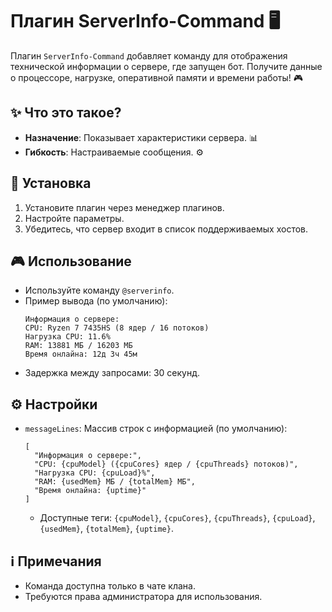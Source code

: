 # Плагин ServerInfo-Command 🖥️

Плагин `ServerInfo-Command` добавляет команду для отображения технической информации о сервере, где запущен бот. Получите данные о процессоре, нагрузке, оперативной памяти и времени работы! 🎮

## ✨ Что это такое?
- **Назначение**: Показывает характеристики сервера. 📊
- **Гибкость**: Настраиваемые сообщения. ⚙️

## 🚀 Установка
1. Установите плагин через менеджер плагинов.
2. Настройте параметры.
3. Убедитесь, что сервер входит в список поддерживаемых хостов.

## 🎮 Использование
- Используйте команду `@serverinfo`.
- Пример вывода (по умолчанию):
  ```
  Информация о сервере:
  CPU: Ryzen 7 7435HS (8 ядер / 16 потоков)
  Нагрузка CPU: 11.6%
  RAM: 13881 МБ / 16203 МБ
  Время онлайна: 12д 3ч 45м
  ```
- Задержка между запросами: 30 секунд.

## ⚙️ Настройки
- `messageLines`: Массив строк с информацией (по умолчанию):
  ```
  [
    "Информация о сервере:",
    "CPU: {cpuModel} ({cpuCores} ядер / {cpuThreads} потоков)",
    "Нагрузка CPU: {cpuLoad}%",
    "RAM: {usedMem} МБ / {totalMem} МБ",
    "Время онлайна: {uptime}"
  ]
  ```
  - Доступные теги: `{cpuModel}`, `{cpuCores}`, `{cpuThreads}`, `{cpuLoad}`, `{usedMem}`, `{totalMem}`, `{uptime}`.

## ℹ️ Примечания
- Команда доступна только в чате клана.
- Требуются права администратора для использования.
